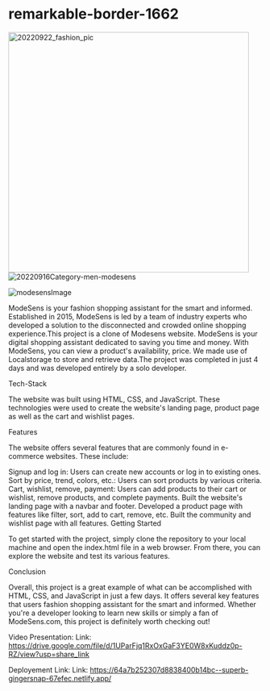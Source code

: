 # remarkable-border-1662

<img width="477" alt="20220922_fashion_pic" src="https://github.com/khushboo787/remarkable-border-1662/assets/115460837/06851454-f0ed-4dea-b33b-370697b93622"> ![20220916Category-men-modesens](https://github.com/khushboo787/remarkable-border-1662/assets/115460837/0f4d4cd9-61f6-4f28-ae1c-9f491cac020a)


![modesensImage](https://github.com/khushboo787/remarkable-border-1662/assets/115460837/80017153-4135-45db-9e0c-91738ead0192)



ModeSens is your fashion shopping assistant for the smart and informed. Established in 2015, ModeSens is led by a team of industry experts who developed a solution to the disconnected and crowded online shopping experience.This project is a clone of Modesens website. ModeSens is your digital shopping assistant dedicated to saving you time and money. With ModeSens, you can view a product's availability, price. We made use of Localstorage to store and retrieve data.The project was completed in just 4 days and was developed entirely by a solo developer.

Tech-Stack


The website was built using HTML, CSS, and JavaScript. These technologies were used to create the website's landing page, product page as well as the cart and wishlist pages.

Features

The website offers several features that are commonly found in e-commerce websites. These include:

Signup and log in: Users can create new accounts or log in to existing ones. Sort by price, trend, colors, etc.: Users can sort products by various criteria. Cart, wishlist, remove, payment: Users can add products to their cart or wishlist, remove products, and complete payments. Built the website's landing page with a navbar and footer. Developed a product page with features like filter, sort, add to cart, remove, etc.  Built the community and wishlist page with all features. Getting Started


To get started with the project, simply clone the repository to your local machine and open the index.html file in a web browser. From there, you can explore the website and test its various features.


Conclusion

Overall, this project is a great example of what can be accomplished with HTML, CSS, and JavaScript in just a few days. It offers several key features that users  fashion shopping assistant for the smart and informed. Whether you're a developer looking to learn new skills or simply a fan of ModeSens.com, this project is definitely worth checking out!



Video Presentation:
Link: https://drive.google.com/file/d/1UParFjq1RxOxGaF3YE0W8xKuddz0p-RZ/view?usp=share_link



Deployement Link:
Link: https://64a7b252307d8838400b14bc--superb-gingersnap-67efec.netlify.app/
